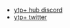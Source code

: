 <!-- _navbar.md -->

* [ytp+ hub discord](https://discord.gg/8ppmspR6Wh)
* [ytp+ twitter](https://twitter.com/ytpplus)
